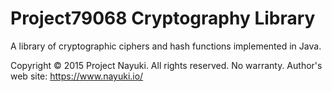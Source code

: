 Project79068 Cryptography Library
=================================

A library of cryptographic ciphers and hash functions implemented in Java.

Copyright © 2015 Project Nayuki. All rights reserved. No warranty.
Author's web site: https://www.nayuki.io/
